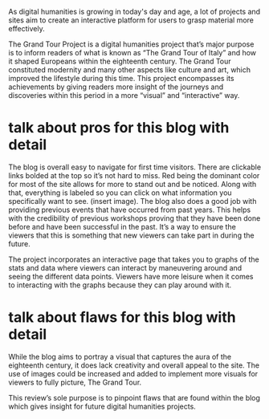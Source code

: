 As digital humanities is growing in today's day and age, a lot of projects and sites aim to create an interactive platform for users to grasp material more effectively. 

The Grand Tour Project is a digital humanities project that’s major purpose is to inform readers of what is known as “The Grand Tour of Italy” and how it shaped Europeans within the eighteenth century. The Grand Tour constituted modernity and many other aspects like culture and art, which improved the lifestyle during this time. This project encompasses its achievements by giving readers more insight of the journeys and discoveries within this period in a more “visual” and “interactive” way.

# talk about pros for this blog with detail

The blog is overall easy to navigate for first time visitors. There are clickable links bolded at the top so it’s not hard to miss. Red being the dominant color for most of the site allows for more to stand out and be noticed. Along with that, everything is labeled so you can click on what information you specifically want to see. (insert image). The blog also does a good job with providing previous events that have occurred from past years. This helps with the credibility of previous workshops proving that they have been done before and have been successful in the past. It’s a way to ensure the viewers that this is something that new viewers can take part in during the future. 

The project incorporates an interactive page that takes you to graphs of the stats and data where viewers can interact by maneuvering around and seeing the different data points. Viewers have more leisure when it comes to interacting with the graphs because they can play around with it.  

# talk about flaws for this blog with detail 
While the blog aims to portray a visual that captures the aura of the eighteenth century, it does lack creativity and overall appeal to the site. The use of images could be increased and added to implement more visuals for viewers to fully picture, The Grand Tour. 

This review’s sole purpose is to pinpoint flaws that are found within the blog which gives insight for future digital humanities projects. 
